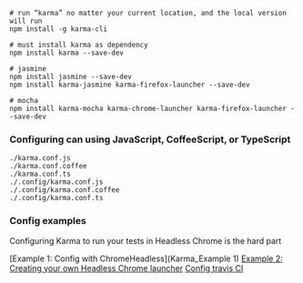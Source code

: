```shell
# run “karma” no matter your current location, and the local version will run
npm install -g karma-cli

# must install karma as dependency
npm install karma --save-dev

# jasmine
npm install jasmine --save-dev
npm install karma-jasmine karma-firefox-launcher --save-dev

# mocha
npm install karma-mocha karma-chrome-launcher karma-firefox-launcher --save-dev
```
### Configuring can using JavaScript, CoffeeScript, or TypeScript

```
./karma.conf.js
./karma.conf.coffee
./karma.conf.ts
./.config/karma.conf.js
./.config/karma.conf.coffee
./.config/karma.conf.ts

```

### Config examples

Configuring Karma to run your tests in Headless Chrome is the hard part

[Example 1: Config with ChromeHeadless](Karma_Example 1)
[Example 2: Creating your own Headless Chrome launcher](Custom_Chrome_launcher)
[Config travis CI](travis_karma)
